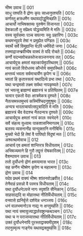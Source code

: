 भीष्म उवाच ||	001    
साधु पश्यति वै द्रोणः कृपः साध्वनुपश्यति |	001c  
कर्णस्तु क्षत्रधर्मेण यथावद्योद्धुमिच्छति ||	001c  
आचार्यो नाभिषक्तव्यः पुरुषेण विजानता |	002c  
देशकालौ तु संप्रेक्ष्य योद्धव्यमिति मे मतिः ||	002c  
यस्य सूर्यसमाः पञ्च सपत्नाः स्युः प्रहारिणः |	003c  
कथमभ्युदये तेषां न प्रमुह्येत पण्डितः ||	003c  
स्वार्थे सर्वे विमुह्यन्ति येऽपि धर्मविदो जनाः |	004c  
तस्माद्राजन्ब्रवीम्येष वाक्यं ते यदि रोचते ||	004c  
कर्णो यदभ्यवोचन्नस्तेजःसञ्जननाय तत् |	005c  
आचार्यपुत्रः क्षमतां महत्कार्यमुपस्थितम् ||	005c  
नायं कालो विरोधस्य कौन्तेये समुपस्थिते |	006c  
क्षन्तव्यं भवता सर्वमाचार्येण कृपेण च ||	006c  
भवतां हि कृतास्त्रत्वं यथादित्ये प्रभा तथा |	007c  
यथा चन्द्रमसो लक्ष्म सर्वथा नापकृष्यते |	007c  
एवं भवत्सु ब्राह्मण्यं ब्रह्मास्त्रं च प्रतिष्ठितम् ||	007e   
चत्वार एकतो वेदाः क्षात्रमेकत्र दृश्यते |	008c  
नैतत्समस्तमुभयं कस्मिंश्चिदनुशुश्रुमः ||	008c  
अन्यत्र भारताचार्यात्सपुत्रादिति मे मतिः |	009c  
ब्रह्मास्त्रं चैव वेदाश्च नैतदन्यत्र दृश्यते ||	009c  
आचार्यपुत्रः क्षमतां नायं कालः स्वभेदने |	010c  
सर्वे संहत्य युध्यामः पाकशासनिमागतम् ||	010c  
बलस्य व्यसनानीह यान्युक्तानि मनीषिभिः |	011c  
मुख्यो भेदो हि तेषां वै पापिष्ठो विदुषां मतः ||	011c  
अश्वत्थामोवाच ||	012    
आचार्य एव क्षमतां शान्तिरत्र विधीयताम् |	012c  
अभिषज्यमाने हि गुरौ तद्वृत्तं रोषकारितम् ||	012c  
वैशम्पायन उवाच ||	013    
ततो दुर्योधनो द्रोणं क्षमयामास भारत |	013c  
सह कर्णेन भीष्मेण कृपेण च महात्मना ||	013c  
द्रोण उवाच ||	014    
यदेव प्रथमं वाक्यं भीष्मः शांतनवोऽब्रवीत् |	014c  
तेनैवाहं प्रसन्नो वै परमत्र विधीयताम् ||	014c  
यथा दुर्योधनेऽयत्ते नागः स्पृशति सैनिकान् |	015c  
साहसाद्यदि वा मोहात्तथा नीतिर्विधीयताम् ||	015c  
वनवासे ह्यनिर्वृत्ते दर्शयेन्न धनञ्जयः |	016c  
धनं वालभमानोऽत्र नाद्य नः क्षन्तुमर्हति ||	016c  
यथा नायं समायुज्याद्धार्तराष्ट्रान्कथञ्चन |	017c  
यथा च न पराजय्यात्तथा नीतिर्विधीयताम् ||	017c  
उक्तं दुर्योधनेनापि पुरस्ताद्वाक्यमीदृशम् |	018c  
तदनुस्मृत्य गाङ्गेय यथावद्वक्तुमर्हसि ||	018c  
